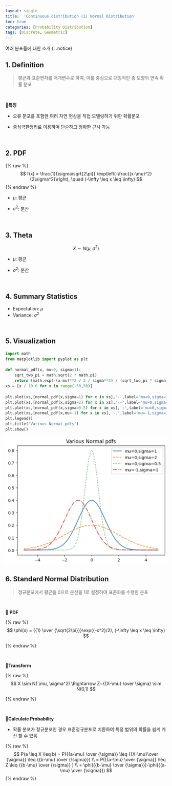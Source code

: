 ```yaml
---
layout: single
title:  'Continuous distribution (1) Normal Distribution'
toc: true
categories: [Probability Distribution]
tags: [Discrete, Geometric]
---
```


여러 분포들에 대한 소개
{: .notice}

## 1. Definition

> 평균과 표준편차를 매개변수로 하여, 이를 중심으로 대칭적인 종 모양의 연속 확률 분포

<br>

📍**특징**

- 오류 분포를 포함한 여러 자연 현상을 직접 모델링하기 위한 확률분포

- 중심극한정리로 이용하며 단순하고 정확한 근사 가능

<br>

## 2. PDF

{% raw %}
$$
f(x) = \frac{1}{\sigma\sqrt{2\pi}} \exp\left(-\frac{(x-\mu)^2}{2\sigma^2}\right), \quad (-\infty \leq x \leq \infty)
$$
{% endraw %}

- $\mu$: 평균

- $\sigma^2$: 분산

<br>

## 3. Theta

$$
X \sim N(\mu, \sigma^2)
$$

- $\mu$: 평균

- $\sigma^2$: 분산

<br>

## 4. Summary Statistics

- Expectation: $\mu$
- Variance: $\sigma^2$

<br>

## 5. Visualization

```python
import math
from matplotlib import pyplot as plt

def normal_pdf(x, mu=0, sigma=1):
    sqrt_two_pi = math.sqrt(2 * math.pi)
    return (math.exp(-(x-mu)**2 / 2 / sigma**2) / (sqrt_two_pi * sigma))
xs = [x / 10.0 for x in range(-50,50)]

plt.plot(xs,[normal_pdf(x,sigma=1) for x in xs],'-',label='mu=0,sigma=1')
plt.plot(xs,[normal_pdf(x,sigma=2) for x in xs],'--',label='mu=0,sigma=2')
plt.plot(xs,[normal_pdf(x,sigma=0.5) for x in xs],':',label='mu=0,sigma=0.5')
plt.plot(xs,[normal_pdf(x,mu=-1) for x in xs],'-.',label='mu=-1,sigma=1')
plt.legend()
plt.title('Various Normal pdfs')
plt.show()
```

<p align="center"><img src="https://github.com/sigirace/page-images/blob/main/statistics/distributions/normal1.png?raw=true" width="600" height="400"></p>

## 6. Standard Normal Distribution

> 정규분포에서 평균을 0으로 분산을 1로 설정하여 표준화를 수행한 분포

<br>

📍 **PDF**

{% raw %}
$$
\phi(x) = {{1} \over {\sqrt{2\pi}}}\exp({-x^2}/2), (-\infty \leq x \leq \infty)
$$

{% endraw %}

<br>

📍**Transform**

{% raw %}
$$
X \sim N( \mu, \sigma^2) \Rightarrow Z={{X-\mu} \over \sigma} \sim N(0,1)
$$

{% endraw %}

<br>

📍**Calculate Probability**

- 확률 분포가 정규분포인 경우 표준정규분포로 치환하여 특정 범위의 확률을 쉽계 계산 할 수 있음

{% raw %}
$$
P(a \leq X \leq b) = P({{a-\mu} \over {\sigma}} \leq {{X-\mu}\over {\sigma}} \leq {{b-\mu} \over {\sigma}}) \\
= P({{a-\mu} \over {\sigma}} \leq Z \leq {{b-\mu} \over {\sigma}} ) \\
= \phi({{b-\mu} \over {\sigma}})-\phi({{a-\mu} \over {\sigma}})
$$
{% endraw %}
